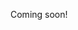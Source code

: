 Coming soon!

<!--

IRA (paychex)
cryptocurrency
stocks

graphs with portfolio performance

use relative net-worth, change-per-year, rather than absolute dollar values

- [ ] money
  - [ ] ira -> ts
  - [ ] Move Chelsea’s Fidelity and my Oasis to Roth IRA (betterment?)
  - [ ] Move subscriptions to petal
  - [ ] Get Chelsea Amazon, petal, and Apple Card
  - [ ] Cancel Elan Financial Card
  - [ ] Set up petal spending limits
  - [ ] Set up simple accounts
  - [ ] acorns -> ts
  - [ ] tally app -> ts

-->
